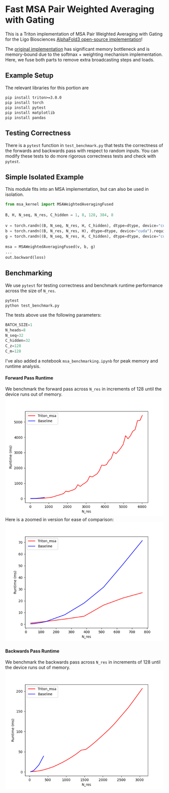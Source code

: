 # Fast MSA Pair Weighted Averaging with Gating
This is a Triton implementation of MSA Pair Weighted Averaging with Gating for the Ligo Biosciences [AlphaFold3 open-source implementation](https://github.com/Ligo-Biosciences/AlphaFold3)!
 
The [original implementation](https://github.com/Ligo-Biosciences/AlphaFold3/blob/main/src/models/msa_module.py) has significant memory bottleneck and is memory-bound due to the softmax + weighting mechanism implementation. Here, we fuse both parts to remove extra broadcasting steps and loads.


## Example Setup
The relevant libraries for this portion are
```
pip install triton>=3.0.0
pip install torch
pip install pytest
pip install matplotlib
pip install pandas
```

## Testing Correctness
There is a `pytest` function in `test_benchmark.py` that tests the correctness of the forwards and backwards pass with respect to random inputs. You can modify these tests to do more rigorous correctness tests and check with `pytest`.

## Simple Isolated Example
This module fits into an MSA implementation, but can also be used in isolation.
```python
from msa_kernel import MSAWeightedAveragingFused

B, H, N_seq, N_res, C_hidden = 1, 8, 128, 384, 8

v = torch.randn((B, N_seq, N_res, H, C_hidden), dtype=dtype, device="cuda").requires_grad_()
b = torch.randn((B, N_res, N_res, H), dtype=dtype, device="cuda").requires_grad_()
g = torch.randn((B, N_seq, N_res, H, C_hidden), dtype=dtype, device="cuda").requires_grad_()

msa = MSAWeightedAveragingFused(v, b, g)
...
out.backward(loss)
```

## Benchmarking
We use `pytest` for testing correctness and benchmark runtime performance across the size of `N_res`. 
```
pytest
python test_benchmark.py
```
The tests above use the following parameters:
```python
BATCH_SIZE=1
N_heads=8
N_seq=32
C_hidden=32
C_z=128
C_m=128
```

I've also added a notebook `msa_benchmarking.ipynb` for peak memory and runtime analysis.

#### Forward Pass Runtime
We benchmark the forward pass across `N_res` in increments of 128 until the device runs out of memory.
![forward](./results-fwd.png)
Here is a zoomed in version for ease of comparison:
![forward-zoom](./results-fwd-small.png)

#### Backwards Pass Runtime
We benchmark the backwards pass across `N_res` in increments of 128 until the device runs out of memory.
![backwards](./results-bwd.png)
